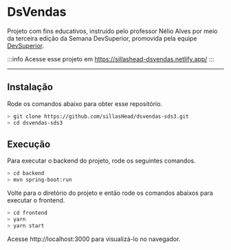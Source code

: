 # DsVendas

Projeto com fins educativos, instruído pelo professor Nélio Alves por meio da terceira edição da Semana DevSuperior, promovida pela equipe [DevSuperior](https://github.com/devsuperior).

:::info
Acesse esse projeto em https://sillashead-dsvendas.netlify.app/
:::

---

## Instalação

Rode os comandos abaixo para obter esse repositório.

```bash
> git clone https://github.com/sillasHead/dsvendas-sds3.git
> cd dsvendas-sds3
```

## Execução

Para executar o backend do projeto, rode os seguintes comandos.

```bash
> cd backend
> mvn spring-boot:run
```

Volte para o diretório do projeto e então rode os comandos abaixos para executar o frontend.

```bash
> cd frontend
> yarn
> yarn start
```

Acesse http://localhost:3000 para visualizá-lo no navegador.
